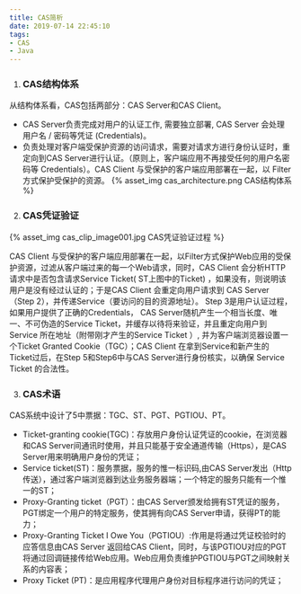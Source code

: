 ```yaml
---
title: CAS简析
date: 2019-07-14 22:45:10
tags:
- CAS
- Java
---
```

1. ### CAS结构体系
从结构体系看，CAS包括两部分：CAS Server和CAS Client。
- CAS Server负责完成对用户的认证工作, 需要独立部署, CAS Server 会处理用户名 / 密码等凭证 (Credentials)。
- 负责处理对客户端受保护资源的访问请求，需要对请求方进行身份认证时，重定向到CAS Server进行认证。（原则上，客户端应用不再接受任何的用户名密码等 Credentials）。CAS Client 与受保护的客户端应用部署在一起，以 Filter 方式保护受保护的资源。
{% asset_img cas_architecture.png CAS结构体系 %}

2. ### CAS凭证验证
{% asset_img cas_clip_image001.jpg CAS凭证验证过程 %}

 CAS Client 与受保护的客户端应用部署在一起，以Filter方式保护Web应用的受保护资源，过滤从客户端过来的每一个Web请求，同时，CAS Client 会分析HTTP请求中是否包含请求Service Ticket( ST上图中的Ticket) ，如果没有，则说明该用户是没有经过认证的；于是CAS Client 会重定向用户请求到 CAS Server（Step 2），并传递Service（要访问的目的资源地址）。 Step 3是用户认证过程，如果用户提供了正确的Credentials， CAS Server随机产生一个相当长度、唯一、不可伪造的Service Ticket，并缓存以待将来验证，并且重定向用户到Service 所在地址（附带刚才产生的Service Ticket ）, 并为客户端浏览器设置一个Ticket Granted Cookie（TGC）；CAS Client 在拿到Service和新产生的 Ticket过后，在Step 5和Step6中与CAS Server进行身份核实，以确保 Service Ticket 的合法性。

3. ### CAS术语
CAS系统中设计了5中票据：TGC、ST、PGT、PGTIOU、PT。
- Ticket-granting cookie(TGC)：存放用户身份认证凭证的cookie，在浏览器和CAS Server间通讯时使用，并且只能基于安全通道传输（Https），是CAS Server用来明确用户身份的凭证；
- Service ticket(ST)：服务票据，服务的惟一标识码,由CAS Server发出（Http传送），通过客户端浏览器到达业务服务器端；一个特定的服务只能有一个惟一的ST；
- Proxy-Granting ticket（PGT）：由CAS Server颁发给拥有ST凭证的服务，PGT绑定一个用户的特定服务，使其拥有向CAS Server申请，获得PT的能力；
- Proxy-Granting Ticket I Owe You（PGTIOU）:作用是将通过凭证校验时的应答信息由CAS Server 返回给CAS Client，同时，与该PGTIOU对应的PGT将通过回调链接传给Web应用。Web应用负责维护PGTIOU与PGT之间映射关系的内容表；
- Proxy Ticket (PT)：是应用程序代理用户身份对目标程序进行访问的凭证；